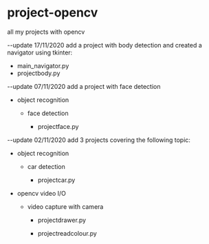 # project-opencv
all my projects with opencv

--update 17/11/2020
add a project with body detection and created a navigator using tkinter:
  - main_navigator.py
  - projectbody.py


--update 07/11/2020
add a project with face detection
  - object recognition

    - face detection

      - projectface.py

--update 02/11/2020
add 3 projects covering the following topic:

  - object recognition
  
    - car detection
    
      - projectcar.py

   
      
  - opencv video I/O
  
    - video capture with camera
    
      - projectdrawer.py
      
      - projectreadcolour.py
